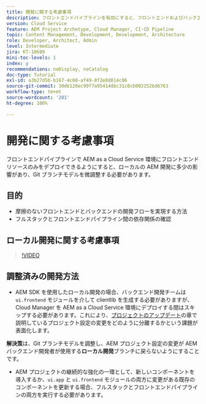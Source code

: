 ```yaml
---
title: 開発に関する考慮事項
description: フロントエンドパイプラインを有効にすると、フロントエンドおよびバックエンドの開発プロセスに与える影響を考慮します。
version: Cloud Service
feature: AEM Project Archetype, Cloud Manager, CI-CD Pipeline
topic: Content Management, Development, Development, Architecture
role: Developer, Architect, Admin
level: Intermediate
jira: KT-10689
mini-toc-levels: 1
index: y
recommendations: noDisplay, noCatalog
doc-type: Tutorial
exl-id: a3b27d5b-b167-4c60-af49-8f2e8d814c86
source-git-commit: 30d6120ec99f7a95414dbc31c0cb002152bd6763
workflow-type: tm+mt
source-wordcount: '201'
ht-degree: 100%

---
```


# 開発に関する考慮事項

フロントエンドパイプラインで AEM as a Cloud Service 環境にフロントエンドリソースのみをデプロイできるようにすると、ローカルの AEM 開発に多少の影響があり、Git ブランチモデルを微調整する必要があります。

## 目的

* 摩擦のないフロントエンドとバックエンドの開発フローを実現する方法
* フルスタックとフロントエンドパイプライン間の依存関係の確認


## ローカル開発に関する考慮事項

>[!VIDEO](https://video.tv.adobe.com/v/3409421?quality=12&learn=on)


## 調整済みの開発方法

* AEM SDK を使用したローカル開発の場合、バックエンド開発チームは `ui.frontend` モジュールを介して clientlib を生成する必要がありますが、Cloud Manager を AEM as a Cloud Service 環境にデプロイする間はスキップする必要があります。これにより、[プロジェクトのアップデート](update-project.md)の章で説明しているプロジェクト設定の変更をどのように分離するかという課題が表面化します。

__解決策__&#x200B;は、Git ブランチモデルを調整し、AEM プロジェクト設定の変更が AEM バックエンド開発者が使用する&#x200B;__ローカル開発__&#x200B;ブランチに戻らないようにすることです。


* AEM プロジェクトの継続的な強化の一環として、新しいコンポーネントを導入するか、`ui.app` と `ui.frontend` モジュールの両方に変更がある既存のコンポーネントを更新する場合、フルスタックとフロントエンドパイプラインの両方を実行する必要があります。
